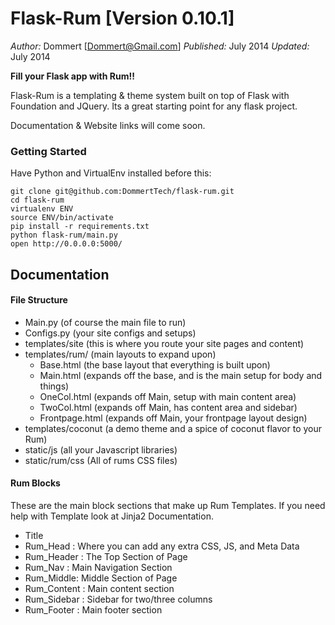 Flask-Rum [Version 0.10.1]
==============
*Author:* Dommert [Dommert@Gmail.com]
*Published:* July 2014
*Updated:* July 2014


**Fill your Flask app with Rum!!**

Flask-Rum is a templating &amp; theme system built on top of Flask with Foundation and JQuery. Its a great starting point for any flask project.


Documentation & Website links will come soon.

### Getting Started
Have Python and VirtualEnv installed before this:

    git clone git@github.com:DommertTech/flask-rum.git
    cd flask-rum
    virtualenv ENV
    source ENV/bin/activate
    pip install -r requirements.txt
    python flask-rum/main.py
    open http://0.0.0.0:5000/


## Documentation

#### File Structure
* Main.py (of course the main file to run)
* Configs.py (your site configs and setups)
* templates/site (this is where you route your site pages and content)
* templates/rum/ (main layouts to expand upon)
    * Base.html (the base layout that everything is built upon)
    * Main.html (expands off the base, and is the main setup for body and things)
    * OneCol.html (expands off Main, setup with main content area)
    * TwoCol.html (expands off Main, has content area and sidebar)
    * Frontpage.html (expands off Main, your frontpage layout design)
* templates/coconut (a demo theme and a spice of coconut flavor to your Rum)
* static/js (all your Javascript libraries)
* static/rum/css (All of rums CSS files)

#### Rum Blocks
These are the main block sections that make up Rum Templates. If you need help with Template look at Jinja2 Documentation.
* Title
* Rum_Head : Where you can add any extra CSS, JS, and Meta Data
* Rum_Header : The Top Section of Page
* Rum_Nav : Main Navigation Section
* Rum_Middle: Middle Section of Page
* Rum_Content : Main content section
* Rum_Sidebar : Sidebar for two/three columns
* Rum_Footer : Main footer section







